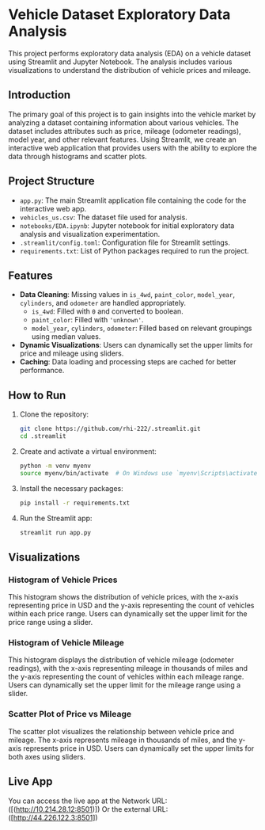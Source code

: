 # Vehicle Dataset Exploratory Data Analysis

This project performs exploratory data analysis (EDA) on a vehicle dataset using Streamlit and Jupyter Notebook. The analysis includes various visualizations to understand the distribution of vehicle prices and mileage.

## Introduction

The primary goal of this project is to gain insights into the vehicle market by analyzing a dataset containing information about various vehicles. The dataset includes attributes such as price, mileage (odometer readings), model year, and other relevant features. Using Streamlit, we create an interactive web application that provides users with the ability to explore the data through histograms and scatter plots.

## Project Structure

- `app.py`: The main Streamlit application file containing the code for the interactive web app.
- `vehicles_us.csv`: The dataset file used for analysis.
- `notebooks/EDA.ipynb`: Jupyter notebook for initial exploratory data analysis and visualization experimentation.
- `.streamlit/config.toml`: Configuration file for Streamlit settings.
- `requirements.txt`: List of Python packages required to run the project.

## Features

- **Data Cleaning**: Missing values in `is_4wd`, `paint_color`, `model_year`, `cylinders`, and `odometer` are handled appropriately.
  - `is_4wd`: Filled with `0` and converted to boolean.
  - `paint_color`: Filled with `'unknown'`.
  - `model_year`, `cylinders`, `odometer`: Filled based on relevant groupings using median values.
- **Dynamic Visualizations**: Users can dynamically set the upper limits for price and mileage using sliders.
- **Caching**: Data loading and processing steps are cached for better performance.

## How to Run

1. Clone the repository:
    ```bash
    git clone https://github.com/rhi-222/.streamlit.git
    cd .streamlit
    ```

2. Create and activate a virtual environment:
    ```bash
    python -m venv myenv
    source myenv/bin/activate  # On Windows use `myenv\Scripts\activate`
    ```

3. Install the necessary packages:
    ```bash
    pip install -r requirements.txt
    ```

4. Run the Streamlit app:
    ```bash
    streamlit run app.py
    ```

## Visualizations

### Histogram of Vehicle Prices

This histogram shows the distribution of vehicle prices, with the x-axis representing price in USD and the y-axis representing the count of vehicles within each price range. Users can dynamically set the upper limit for the price range using a slider.

### Histogram of Vehicle Mileage

This histogram displays the distribution of vehicle mileage (odometer readings), with the x-axis representing mileage in thousands of miles and the y-axis representing the count of vehicles within each mileage range. Users can dynamically set the upper limit for the mileage range using a slider.

### Scatter Plot of Price vs Mileage

The scatter plot visualizes the relationship between vehicle price and mileage. The x-axis represents mileage in thousands of miles, and the y-axis represents price in USD. Users can dynamically set the upper limits for both axes using sliders.


## Live App

You can access the live app at the Network URL: ([(http://10.214.28.12:8501)]) 
Or the external URL: ([http://44.226.122.3:8501])

